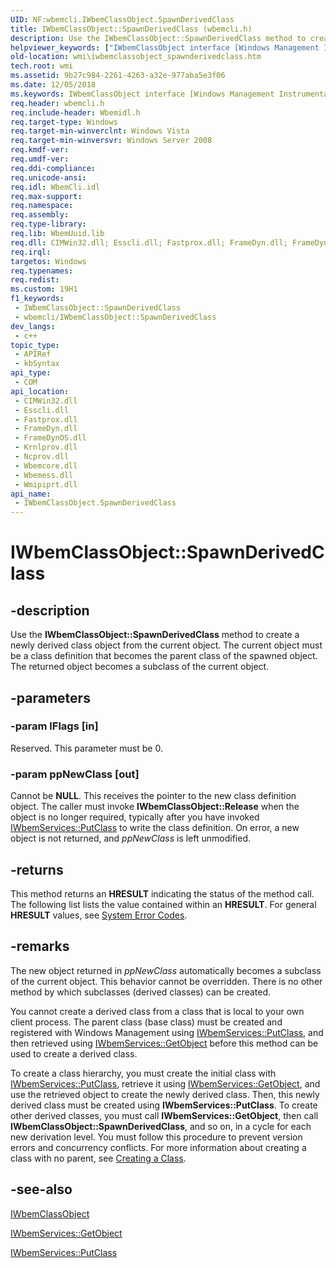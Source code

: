 ```yaml
---
UID: NF:wbemcli.IWbemClassObject.SpawnDerivedClass
title: IWbemClassObject::SpawnDerivedClass (wbemcli.h)
description: Use the IWbemClassObject::SpawnDerivedClass method to create a newly derived class object from the current object.
helpviewer_keywords: ["IWbemClassObject interface [Windows Management Instrumentation]","SpawnDerivedClass method","IWbemClassObject.SpawnDerivedClass","IWbemClassObject::SpawnDerivedClass","SpawnDerivedClass","SpawnDerivedClass method [Windows Management Instrumentation]","SpawnDerivedClass method [Windows Management Instrumentation]","IWbemClassObject interface","_hmm_iwbemclassobject_spawnderivedclass","wbemcli/IWbemClassObject::SpawnDerivedClass","wmi.iwbemclassobject_spawnderivedclass"]
old-location: wmi\iwbemclassobject_spawnderivedclass.htm
tech.root: wmi
ms.assetid: 9b27c984-2261-4263-a32e-977aba5e3f06
ms.date: 12/05/2018
ms.keywords: IWbemClassObject interface [Windows Management Instrumentation],SpawnDerivedClass method, IWbemClassObject.SpawnDerivedClass, IWbemClassObject::SpawnDerivedClass, SpawnDerivedClass, SpawnDerivedClass method [Windows Management Instrumentation], SpawnDerivedClass method [Windows Management Instrumentation],IWbemClassObject interface, _hmm_iwbemclassobject_spawnderivedclass, wbemcli/IWbemClassObject::SpawnDerivedClass, wmi.iwbemclassobject_spawnderivedclass
req.header: wbemcli.h
req.include-header: Wbemidl.h
req.target-type: Windows
req.target-min-winverclnt: Windows Vista
req.target-min-winversvr: Windows Server 2008
req.kmdf-ver: 
req.umdf-ver: 
req.ddi-compliance: 
req.unicode-ansi: 
req.idl: WbemCli.idl
req.max-support: 
req.namespace: 
req.assembly: 
req.type-library: 
req.lib: WbemUuid.lib
req.dll: CIMWin32.dll; Esscli.dll; Fastprox.dll; FrameDyn.dll; FrameDynOS.dll; Krnlprov.dll; Ncprov.dll; Wbemcore.dll; Wbemess.dll; Wmipiprt.dll
req.irql: 
targetos: Windows
req.typenames: 
req.redist: 
ms.custom: 19H1
f1_keywords:
 - IWbemClassObject::SpawnDerivedClass
 - wbemcli/IWbemClassObject::SpawnDerivedClass
dev_langs:
 - c++
topic_type:
 - APIRef
 - kbSyntax
api_type:
 - COM
api_location:
 - CIMWin32.dll
 - Esscli.dll
 - Fastprox.dll
 - FrameDyn.dll
 - FrameDynOS.dll
 - Krnlprov.dll
 - Ncprov.dll
 - Wbemcore.dll
 - Wbemess.dll
 - Wmipiprt.dll
api_name:
 - IWbemClassObject.SpawnDerivedClass
---
```


# IWbemClassObject::SpawnDerivedClass


## -description

Use the 
<b>IWbemClassObject::SpawnDerivedClass</b> method to create a newly derived class object from the current object. The current object must be a class definition that becomes the parent class of the spawned object. The returned object becomes a subclass of the current object.

## -parameters

### -param lFlags [in]

Reserved. This parameter must be 0.

### -param ppNewClass [out]

Cannot be <b>NULL</b>. This receives the pointer to the new class definition object. The caller must invoke <b>IWbemClassObject::Release</b> when the object is no longer required, typically after you have invoked 
<a href="/windows/desktop/api/wbemcli/nf-wbemcli-iwbemservices-putclass">IWbemServices::PutClass</a> to write the class definition. On error, a new object is not returned, and <i>ppNewClass</i> is left unmodified.

## -returns

This method returns an <b>HRESULT</b> indicating the status of the method call. The following list lists the value contained within an <b>HRESULT</b>. For general <b>HRESULT</b> values, see <a href="/windows/desktop/Debug/system-error-codes">System Error Codes</a>.

## -remarks

The new object returned in <i>ppNewClass</i> automatically becomes a subclass of the current object. This behavior cannot be overridden. There is no other method by which subclasses (derived classes) can be created.

You cannot create a derived class from a class that is local to your own client process. The parent class (base class) must be created and registered with Windows Management using 
<a href="/windows/desktop/api/wbemcli/nf-wbemcli-iwbemservices-putclass">IWbemServices::PutClass</a>, and then retrieved using 
<a href="/windows/desktop/api/wbemcli/nf-wbemcli-iwbemservices-getobject">IWbemServices::GetObject</a> before this method can be used to create a derived class.

To create a class hierarchy, you must create the initial class with 
<a href="/windows/desktop/api/wbemcli/nf-wbemcli-iwbemservices-putclass">IWbemServices::PutClass</a>, retrieve it using 
<a href="/windows/desktop/api/wbemcli/nf-wbemcli-iwbemservices-getobject">IWbemServices::GetObject</a>, and use the retrieved object to create the newly derived class. Then, this newly derived class must be created using 
<b>IWbemServices::PutClass</b>. To create other derived classes, you must call 
<b>IWbemServices::GetObject</b>, then call 
<b>IWbemClassObject::SpawnDerivedClass</b>, and so on, in a cycle for each new derivation level. You must follow this procedure to prevent version errors and concurrency conflicts. For more information about creating a class with no parent, see 
<a href="/windows/desktop/WmiSdk/creating-a-class">Creating a Class</a>.

## -see-also

<a href="/windows/desktop/api/wbemcli/nn-wbemcli-iwbemclassobject">IWbemClassObject</a>



<a href="/windows/desktop/api/wbemcli/nf-wbemcli-iwbemservices-getobject">IWbemServices::GetObject</a>



<a href="/windows/desktop/api/wbemcli/nf-wbemcli-iwbemservices-putclass">IWbemServices::PutClass</a>